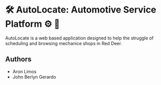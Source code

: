 # 🛠️ AutoLocate: Automotive Service Platform ⚙️ 🚗
AutoLocate is a web based application designed to help the struggle of scheduling and browsing mechanice shops in Red Deer. 

## Authors
- Aron Limos 
- John Berlyn Gerardo
